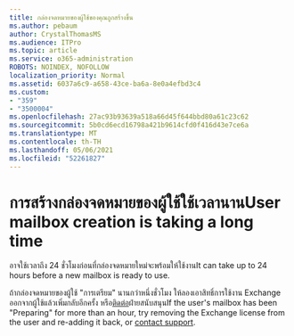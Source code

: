 ```yaml
---
title: กล่องจดหมายของผู้ใช้ของคุณถูกสร้างขึ้น
ms.author: pebaum
author: CrystalThomasMS
ms.audience: ITPro
ms.topic: article
ms.service: o365-administration
ROBOTS: NOINDEX, NOFOLLOW
localization_priority: Normal
ms.assetid: 6037a6c9-a658-43ce-ba6a-8e0a4efbd3c4
ms.custom:
- "359"
- "3500004"
ms.openlocfilehash: 27ac93b93639a518a66d45f644bbd80a61c23c62
ms.sourcegitcommit: 5b0cd6ecd16798a421b9614cfd0f416d43e7ce6a
ms.translationtype: MT
ms.contentlocale: th-TH
ms.lasthandoff: 05/06/2021
ms.locfileid: "52261827"
---
```

# <a name="user-mailbox-creation-is-taking-a-long-time"></a><span data-ttu-id="bf590-102">การสร้างกล่องจดหมายของผู้ใช้ใช้เวลานาน</span><span class="sxs-lookup"><span data-stu-id="bf590-102">User mailbox creation is taking a long time</span></span>

<span data-ttu-id="bf590-103">อาจใช้เวลาถึง 24 ชั่วโมงก่อนที่กล่องจดหมายใหม่จะพร้อมให้ใช้งาน</span><span class="sxs-lookup"><span data-stu-id="bf590-103">It can take up to 24 hours before a new mailbox is ready to use.</span></span>
  
<span data-ttu-id="bf590-104">ถ้ากล่องจดหมายของผู้ใช้ "การเตรียม" นานกว่าหนึ่งชั่วโมง ให้ลองเอาสิทธิ์การใช้งาน Exchange ออกจากผู้ใช้แล้วเพิ่มกลับอีกครั้ง หรือ[ติดต่อ](/microsoft-365/admin/contact-support-for-business-products?tabs=online)ฝ่ายสนับสนุน</span><span class="sxs-lookup"><span data-stu-id="bf590-104">If the user's mailbox has been "Preparing" for more than an hour, try removing the Exchange license from the user and re-adding it back, or [contact support](/microsoft-365/admin/contact-support-for-business-products?tabs=online).</span></span>
